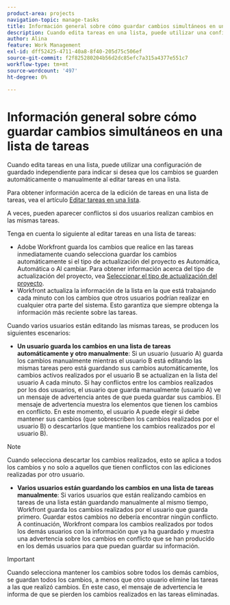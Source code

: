 ```yaml
---
product-area: projects
navigation-topic: manage-tasks
title: Información general sobre cómo guardar cambios simultáneos en una lista de tareas
description: Cuando edita tareas en una lista, puede utilizar una configuración de guardado independiente para indicar si desea que los cambios se guarden automáticamente o manualmente al editar tareas en una lista.
author: Alina
feature: Work Management
exl-id: dff52425-4711-40a8-8f40-205d75c506ef
source-git-commit: f2f825280204b56d2dc85efc7a315a4377e551c7
workflow-type: tm+mt
source-wordcount: '497'
ht-degree: 0%

---
```


# Información general sobre cómo guardar cambios simultáneos en una lista de tareas

Cuando edita tareas en una lista, puede utilizar una configuración de guardado independiente para indicar si desea que los cambios se guarden automáticamente o manualmente al editar tareas en una lista.

Para obtener información acerca de la edición de tareas en una lista de tareas, vea el artículo [Editar tareas en una lista](../../../manage-work/tasks/manage-tasks/edit-tasks-in-a-list.md).

A veces, pueden aparecer conflictos si dos usuarios realizan cambios en las mismas tareas.

Tenga en cuenta lo siguiente al editar tareas en una lista de tareas:

* Adobe Workfront guarda los cambios que realice en las tareas inmediatamente cuando selecciona guardar los cambios automáticamente si el tipo de actualización del proyecto es Automática, Automática o Al cambiar. Para obtener información acerca del tipo de actualización del proyecto, vea [Seleccionar el tipo de actualización del proyecto](../../../manage-work/projects/manage-projects/select-project-update-type.md).
* Workfront actualiza la información de la lista en la que está trabajando cada minuto con los cambios que otros usuarios podrían realizar en cualquier otra parte del sistema. Esto garantiza que siempre obtenga la información más reciente sobre las tareas.

Cuando varios usuarios están editando las mismas tareas, se producen los siguientes escenarios:

* **Un usuario guarda los cambios en una lista de tareas automáticamente y otro manualmente**: Si un usuario (usuario A) guarda los cambios manualmente mientras el usuario B está editando las mismas tareas pero está guardando sus cambios automáticamente, los cambios activos realizados por el usuario B se actualizan en la lista del usuario A cada minuto. Si hay conflictos entre los cambios realizados por los dos usuarios, el usuario que guarda manualmente (usuario A) ve un mensaje de advertencia antes de que pueda guardar sus cambios. El mensaje de advertencia muestra los elementos que tienen los cambios en conflicto. En este momento, el usuario A puede elegir si debe mantener sus cambios (que sobrescriben los cambios realizados por el usuario B) o descartarlos (que mantiene los cambios realizados por el usuario B).

>[!NOTE]
>
>Cuando selecciona descartar los cambios realizados, esto se aplica a todos los cambios y no solo a aquellos que tienen conflictos con las ediciones realizadas por otro usuario.

* **Varios usuarios están guardando los cambios en una lista de tareas manualmente**: Si varios usuarios que están realizando cambios en tareas de una lista están guardando manualmente al mismo tiempo, Workfront guarda los cambios realizados por el usuario que guarda primero. Guardar estos cambios no debería encontrar ningún conflicto. A continuación, Workfront compara los cambios realizados por todos los demás usuarios con la información que ya ha guardado y muestra una advertencia sobre los cambios en conflicto que se han producido en los demás usuarios para que puedan guardar su información.

>[!IMPORTANT]
>
>Cuando selecciona mantener los cambios sobre todos los demás cambios, se guardan todos los cambios, a menos que otro usuario elimine las tareas a las que realizó cambios. En este caso, el mensaje de advertencia le informa de que se pierden los cambios realizados en las tareas eliminadas.

<!--
<div data-mc-conditions="QuicksilverOrClassic.Draft mode"> 
<p class="preview" data-mc-conditions="QuicksilverOrClassic.Draft mode">(NOTE: drafted - when replaced with the above live section; does it need an edit??) </p>
<div>
<p>When editing tasks in a list, you can select whether you want each change to be saved automatically or if you want to manually save multiple changes at one time by clicking the Save button. This depends on whether you enable the Autosave setting in the task list or not. </p>
<p>For information about editing tasks in a task list, see the article <a href="../../../manage-work/tasks/manage-tasks/edit-tasks.md" class="MCXref xref" xrefformat="{para}">Edit tasks</a>. </p>
<p>Sometimes, conflicts might appear if two users are making changes on the same tasks. </p>
<p>Consider the following when editing tasks in a task list: </p>
<ul>
<li>Workfront saves the changes you make to tasks immediately when you have enabled the Autosave setting. </li>
<li>Workfront updates the information on the list you are working on every minute with changes that other users might make anywhere else in the system. This ensures that you always get the latest information on the tasks. </li>
</ul>
<p>The following scenarios exist when multiple users are editing the same tasks:</p>
<ul>
<li>One user has Autosave disabled and another has it enabled: If a user (User A) has disabled the Autosave setting and is editing the task list while User B is editing the same tasks but they have enabled the Autosave setting, the live changes made by User B are updated on the list for User A every minute. If there are conflicts between the changes made by the two users, the user with the Autosave setting disabled (User A) sees a warning message before they can save their changes, that shows the items that have those conflicting changes. At this time, User A can choose whether they should keep their changes (which overwrites the changes made by User B), or discard them (which keeps the changes made by User B.) </li>
</ul> <note type="note">
When you select to discard the changes you made, this applies to all the changes and not just to those that have conflicts with the edits made by another user.
</note>
<ul>
<li>Several users have disabled the Autosave setting: If several users that have disabled the Autosave setting are making changes at the same time, Workfront saves the changes made by the user who saves first. Saving these changes should not encounter any conflicts. Workfrontthen compares the changes made by all the other users with the information that it already saved and displays a warning about the conflicting changes to the other users before they can save their information. </li>
</ul> <note type="important">
When you select to keep your changes over all other changes, your changes are saved, unless the tasks you made changes to were deleted by another user. In this case, the warning message informs you that the changes you made to the deleted tasks are lost.
</note>
</div>
</div>
-->
